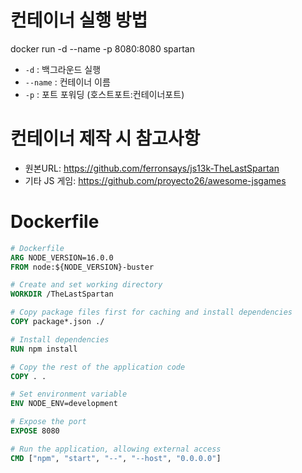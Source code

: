 # 컨테이너 실행 방법
docker run -d --name -p 8080:8080 spartan
- `-d` : 백그라운드 실행
- `--name` : 컨테이너 이름
- `-p` : 포트 포워딩 (호스트포트:컨테이너포트)

# 컨테이너 제작 시 참고사항
- 원본URL: https://github.com/ferronsays/js13k-TheLastSpartan
- 기타 JS 게임: https://github.com/proyecto26/awesome-jsgames

# Dockerfile
```dockerfile
# Dockerfile
ARG NODE_VERSION=16.0.0
FROM node:${NODE_VERSION}-buster

# Create and set working directory
WORKDIR /TheLastSpartan

# Copy package files first for caching and install dependencies
COPY package*.json ./

# Install dependencies
RUN npm install

# Copy the rest of the application code
COPY . .

# Set environment variable
ENV NODE_ENV=development

# Expose the port
EXPOSE 8080

# Run the application, allowing external access
CMD ["npm", "start", "--", "--host", "0.0.0.0"]

```